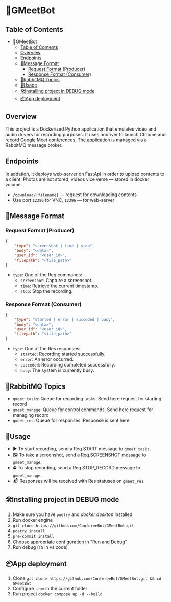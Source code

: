 # 🎥GMeetBot
## Table of Contents
- [🎥GMeetBot](#gmeetbot)
  - [Table of Contents](#table-of-contents)
  - [Overview](#overview)
  - [Endpoints](#endpoints)
  - [📩Message Format](#message-format)
    - [Request Format (Producer)](#request-format-producer)
    - [Response Format (Consumer)](#response-format-consumer)
  - [📡RabbitMQ Topics](#rabbitmq-topics)
  - [🚀Usage](#usage)
  - [🛠️Installing project in DEBUG mode](#️installing-project-in-debug-mode)
  - [📦App deployment](#app-deployment)

## Overview
This project is a Dockerized Python application that emulates video and audio drivers for recording purposes. It uses nodriver to launch Chrome and record Google Meet conferences. The application is managed via a RabbitMQ message broker.

## Endpoints
In addation, it deploys web-server on FastApi in order to upload contents to a client. Photos are not stored, videos vice verse — stored in docker volume.
- `/download/{filename}` — request for downloading contents
- Use port `12390` for VNC, `12396` — for web-server

## 📩Message Format
### Request Format (Producer)
```json
{
    "type": "screenshot | time | stop",
    "body": "<data>",
    "user_id": "<user_id>",
    "filepath": "<file_path>"
}
```
- `type`: One of the Req commands:
  - `screenshot`: Capture a screenshot.
  - `time`: Retrieve the current timestamp.
  - `stop`: Stop the recording.

### Response Format (Consumer)
```json
{
    "type": "started | error | succeded | busy",
    "body": "<data>",
    "user_id": "<user_id>",
    "filepath": "<file_path>"
}
```
- `type`: One of the Res responses:
    - `started`: Recording started successfully.
    - `error`: An error occurred.
    - `succeded`: Recording completed successfully.
    - `busy`: The system is currently busy.

## 📡RabbitMQ Topics
- `gmeet_tasks`: Queue for recording tasks. Send here request for starting record
- `gmeet_manage`: Queue for control commands. Send here request for managing record
- `gmeet_res`: Queue for responses. Response is sent here

## 🚀Usage
- ▶️ To start recording, send a Req.START message to `gmeet_tasks`.
- 🖼 To take a screenshot, send a Req.SCREENSHOT message to `gmeet_manage`.
- ⛔ To stop recording, send a Req.STOP_RECORD message to `gmeet_manage`.
- 📬 Responses will be received with Res statuses on `gmeet_res`.

## 🛠️Installing project in DEBUG mode
1. Make sure you have `poetry` and *docker desktop* installed
2. Run docker engine
3. `git clone https://github.com/ConfereeBot/GMeetBot.git`
4. `poetry install`
5. `pre-commit install`
6. Choose appropriate configuration in "Run and Debug"
7. Run debug (`f5` in vs code)

## 📦App deployment
1. Clone `git clone https://github.com/ConfereeBot/GMeetBot.git && cd GMeetBot`
2. Configure `.env` in the current folder
3. Run project `docker compose up -d --build`
